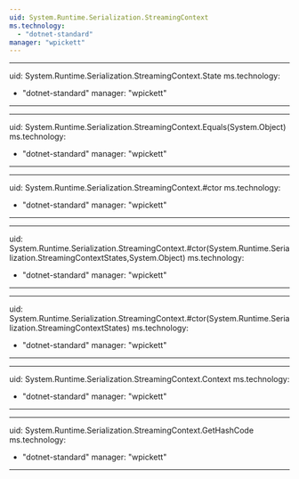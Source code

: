 ```yaml
---
uid: System.Runtime.Serialization.StreamingContext
ms.technology: 
  - "dotnet-standard"
manager: "wpickett"
---
```


---
uid: System.Runtime.Serialization.StreamingContext.State
ms.technology: 
  - "dotnet-standard"
manager: "wpickett"
---

---
uid: System.Runtime.Serialization.StreamingContext.Equals(System.Object)
ms.technology: 
  - "dotnet-standard"
manager: "wpickett"
---

---
uid: System.Runtime.Serialization.StreamingContext.#ctor
ms.technology: 
  - "dotnet-standard"
manager: "wpickett"
---

---
uid: System.Runtime.Serialization.StreamingContext.#ctor(System.Runtime.Serialization.StreamingContextStates,System.Object)
ms.technology: 
  - "dotnet-standard"
manager: "wpickett"
---

---
uid: System.Runtime.Serialization.StreamingContext.#ctor(System.Runtime.Serialization.StreamingContextStates)
ms.technology: 
  - "dotnet-standard"
manager: "wpickett"
---

---
uid: System.Runtime.Serialization.StreamingContext.Context
ms.technology: 
  - "dotnet-standard"
manager: "wpickett"
---

---
uid: System.Runtime.Serialization.StreamingContext.GetHashCode
ms.technology: 
  - "dotnet-standard"
manager: "wpickett"
---
